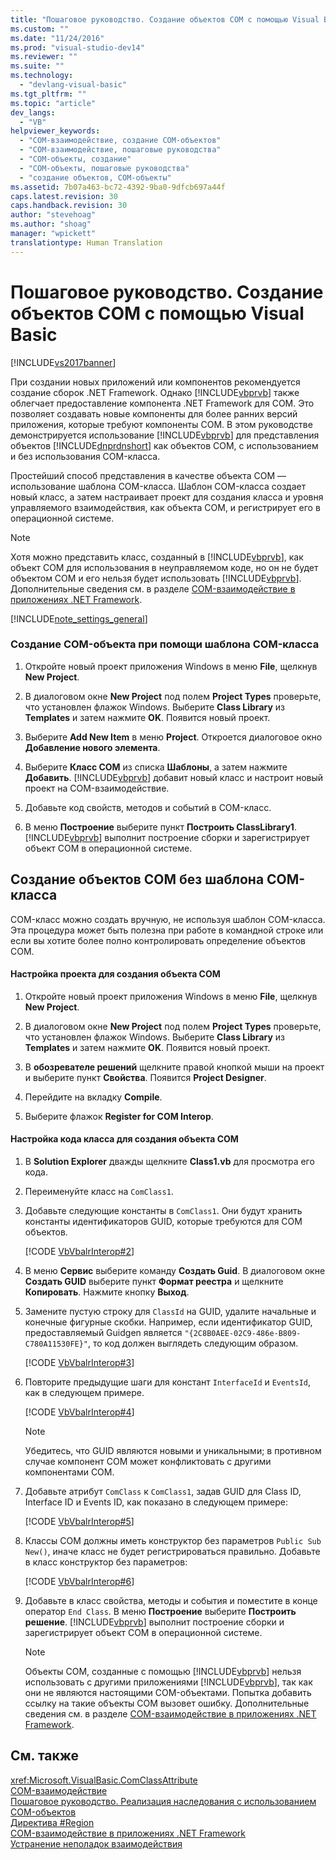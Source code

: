 ```yaml
---
title: "Пошаговое руководство. Создание объектов COM с помощью Visual Basic | Microsoft Docs"
ms.custom: ""
ms.date: "11/24/2016"
ms.prod: "visual-studio-dev14"
ms.reviewer: ""
ms.suite: ""
ms.technology: 
  - "devlang-visual-basic"
ms.tgt_pltfrm: ""
ms.topic: "article"
dev_langs: 
  - "VB"
helpviewer_keywords: 
  - "COM-взаимодействие, создание COM-объектов"
  - "COM-взаимодействие, пошаговые руководства"
  - "COM-объекты, создание"
  - "COM-объекты, пошаговые руководства"
  - "создание объектов, COM-объекты"
ms.assetid: 7b07a463-bc72-4392-9ba0-9dfcb697a44f
caps.latest.revision: 30
caps.handback.revision: 30
author: "stevehoag"
ms.author: "shoag"
manager: "wpickett"
translationtype: Human Translation
---
```

# Пошаговое руководство. Создание объектов COM с помощью Visual Basic
[!INCLUDE[vs2017banner](../../../csharp/includes/vs2017banner.md)]

При создании новых приложений или компонентов рекомендуется создание сборок .NET Framework.  Однако [!INCLUDE[vbprvb](../../../csharp/programming-guide/concepts/linq/includes/vbprvb_md.md)] также облегчает предоставление компонента .NET Framework для COM.  Это позволяет создавать новые компоненты для более ранних версий приложения, которые требуют компоненты COM.  В этом руководстве демонстрируется использование [!INCLUDE[vbprvb](../../../csharp/programming-guide/concepts/linq/includes/vbprvb_md.md)] для представления объектов [!INCLUDE[dnprdnshort](../../../csharp/getting-started/includes/dnprdnshort_md.md)] как объектов COM, с использованием и без использования COM\-класса.  
  
 Простейший способ представления в качестве объекта COM — использование шаблона COM\-класса.  Шаблон COM\-класса создает новый класс, а затем настраивает проект для создания класса и уровня управляемого взаимодействия, как объекта COM, и регистрирует его в операционной системе.  
  
> [!NOTE]
>  Хотя можно представить класс, созданный в [!INCLUDE[vbprvb](../../../csharp/programming-guide/concepts/linq/includes/vbprvb_md.md)], как объект COM для использования в неуправляемом коде, но он не будет объектом COM и его нельзя будет использовать [!INCLUDE[vbprvb](../../../csharp/programming-guide/concepts/linq/includes/vbprvb_md.md)].  Дополнительные сведения см. в разделе [COM\-взаимодействие в приложениях .NET Framework](../../../visual-basic/programming-guide/com-interop/com-interoperability-in-net-framework-applications.md).  
  
 [!INCLUDE[note_settings_general](../../../csharp/language-reference/compiler-messages/includes/note_settings_general_md.md)]  
  
### Создание COM\-объекта при помощи шаблона COM\-класса  
  
1.  Откройте новый проект приложения Windows в меню **File**, щелкнув **New Project**.  
  
2.  В диалоговом окне **New Project** под полем **Project Types** проверьте, что установлен флажок Windows.  Выберите **Class Library** из **Templates** и затем нажмите **OK**.  Появится новый проект.  
  
3.  Выберите **Add New Item** в меню **Project**.  Откроется диалоговое окно **Добавление нового элемента**.  
  
4.  Выберите **Класс COM** из списка **Шаблоны**, а затем нажмите **Добавить**.  [!INCLUDE[vbprvb](../../../csharp/programming-guide/concepts/linq/includes/vbprvb_md.md)] добавит новый класс и настроит новый проект на COM\-взаимодействие.  
  
5.  Добавьте код свойств, методов и событий в COM\-класс.  
  
6.  В меню **Построение** выберите пункт **Построить ClassLibrary1**.  [!INCLUDE[vbprvb](../../../csharp/programming-guide/concepts/linq/includes/vbprvb_md.md)] выполнит построение сборки и зарегистрирует объект COM в операционной системе.  
  
## Создание объектов COM без шаблона COM\-класса  
 COM\-класс можно создать вручную, не используя шаблон COM\-класса.  Эта процедура может быть полезна при работе в командной строке или если вы хотите более полно контролировать определение объектов COM.  
  
#### Настройка проекта для создания объекта COM  
  
1.  Откройте новый проект приложения Windows в меню **File**, щелкнув **New Project**.  
  
2.  В диалоговом окне **New Project** под полем **Project Types** проверьте, что установлен флажок Windows.  Выберите **Class Library** из **Templates** и затем нажмите **OK**.  Появится новый проект.  
  
3.  В **обозревателе решений** щелкните правой кнопкой мыши на проект и выберите пункт **Свойства**.  Появится **Project Designer**.  
  
4.  Перейдите на вкладку **Compile**.  
  
5.  Выберите флажок **Register for COM Interop**.  
  
#### Настройка кода класса для создания объекта COM  
  
1.  В **Solution Explorer** дважды щелкните **Class1.vb** для просмотра его кода.  
  
2.  Переименуйте класс на `ComClass1`.  
  
3.  Добавьте следующие константы в `ComClass1`.  Они будут хранить константы идентификаторов GUID, которые требуются для COM объектов.  
  
     [!CODE [VbVbalrInterop#2](../CodeSnippet/VS_Snippets_VBCSharp/VbVbalrInterop#2)]  
  
4.  В меню **Сервис** выберите команду **Создать Guid**.  В диалоговом окне **Создать GUID** выберите пункт **Формат реестра** и щелкните **Копировать**.  Нажмите кнопку **Выход**.  
  
5.  Замените пустую строку для `ClassId` на GUID, удалите начальные и конечные фигурные скобки.  Например, если идентификатор GUID, предоставляемый Guidgen является `"{2C8B0AEE-02C9-486e-B809-C780A11530FE}"`, то код должен выглядеть следующим образом.  
  
     [!CODE [VbVbalrInterop#3](../CodeSnippet/VS_Snippets_VBCSharp/VbVbalrInterop#3)]  
  
6.  Повторите предыдущие шаги для констант `InterfaceId` и `EventsId`, как в следующем примере.  
  
     [!CODE [VbVbalrInterop#4](../CodeSnippet/VS_Snippets_VBCSharp/VbVbalrInterop#4)]  
  
    > [!NOTE]
    >  Убедитесь, что GUID являются новыми и уникальными; в противном случае компонент COM может конфликтовать с другими компонентами COM.  
  
7.  Добавьте атрибут `ComClass` к `ComClass1`, задав GUID для Class ID, Interface ID и Events ID, как показано в следующем примере:  
  
     [!CODE [VbVbalrInterop#5](../CodeSnippet/VS_Snippets_VBCSharp/VbVbalrInterop#5)]  
  
8.  Классы COM должны иметь конструктор без параметров `Public Sub New()`, иначе класс не будет регистрироваться правильно.  Добавьте в класс конструктор без параметров:  
  
     [!CODE [VbVbalrInterop#6](../CodeSnippet/VS_Snippets_VBCSharp/VbVbalrInterop#6)]  
  
9. Добавьте в класс свойства, методы и события и поместите в конце оператор `End Class`.  В меню **Построение** выберите  **Построить решение**.  [!INCLUDE[vbprvb](../../../csharp/programming-guide/concepts/linq/includes/vbprvb_md.md)] выполнит построение сборки и зарегистрирует объект COM в операционной системе.  
  
    > [!NOTE]
    >  Объекты COM, созданные с помощью [!INCLUDE[vbprvb](../../../csharp/programming-guide/concepts/linq/includes/vbprvb_md.md)] нельзя использовать с другими приложениями [!INCLUDE[vbprvb](../../../csharp/programming-guide/concepts/linq/includes/vbprvb_md.md)], так как они не являются настоящими COM\-объектами.  Попытка добавить ссылку на такие объекты COM вызовет ошибку.  Дополнительные сведения см. в разделе [COM\-взаимодействие в приложениях .NET Framework](../../../visual-basic/programming-guide/com-interop/com-interoperability-in-net-framework-applications.md).  
  
## См. также  
 <xref:Microsoft.VisualBasic.ComClassAttribute>   
 [COM\-взаимодействие](../../../visual-basic/programming-guide/com-interop/index.md)   
 [Пошаговое руководство. Реализация наследования с использованием COM\-объектов](../../../visual-basic/programming-guide/com-interop/walkthrough-implementing-inheritance-with-com-objects.md)   
 [Директива \#Region](../../../visual-basic/language-reference/directives/region-directive.md)   
 [COM\-взаимодействие в приложениях .NET Framework](../../../visual-basic/programming-guide/com-interop/com-interoperability-in-net-framework-applications.md)   
 [Устранение неполадок взаимодействия](../../../visual-basic/programming-guide/com-interop/troubleshooting-interoperability.md)